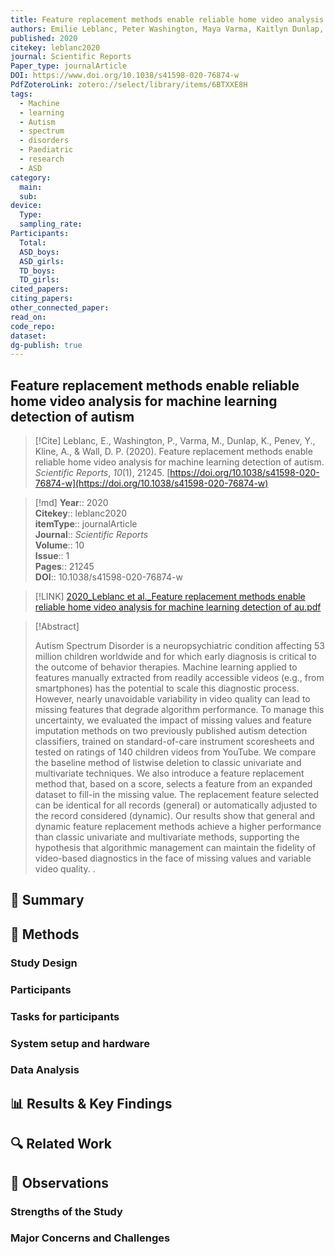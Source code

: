 ```yaml
---
title: Feature replacement methods enable reliable home video analysis for machine learning detection of autism
authors: Emilie Leblanc, Peter Washington, Maya Varma, Kaitlyn Dunlap, Yordan Penev, Aaron Kline, Dennis P. Wall
published: 2020
citekey: leblanc2020
journal: Scientific Reports
Paper_type: journalArticle
DOI: https://www.doi.org/10.1038/s41598-020-76874-w
PdfZoteroLink: zotero://select/library/items/6BTXXE8H
tags:
  - Machine
  - learning
  - Autism
  - spectrum
  - disorders
  - Paediatric
  - research
  - ASD
category:
  main: 
  sub: 
device:
  Type: 
  sampling_rate: 
Participants:
  Total: 
  ASD_boys: 
  ASD_girls: 
  TD_boys: 
  TD_girls: 
cited_papers: 
citing_papers: 
other_connected_paper: 
read_on: 
code_repo: 
dataset: 
dg-publish: true
---
```


## Feature replacement methods enable reliable home video analysis for machine learning detection of autism

> [!Cite]
> Leblanc, E., Washington, P., Varma, M., Dunlap, K., Penev, Y., Kline, A., & Wall, D. P. (2020). Feature replacement methods enable reliable home video analysis for machine learning detection of autism. _Scientific Reports_, _10_(1), 21245. [https://doi.org/10.1038/s41598-020-76874-w](https://doi.org/10.1038/s41598-020-76874-w)


>[!md]
> **Year**:: 2020   
> **Citekey**:: leblanc2020  
> **itemType**:: journalArticle  
> **Journal**:: *Scientific Reports*  
> **Volume**:: 10  
> **Issue**:: 1   
> **Pages**:: 21245  
> **DOI**:: 10.1038/s41598-020-76874-w    

> [!LINK] 
> [2020_Leblanc et al._Feature replacement methods enable reliable home video analysis for machine learning detection of au.pdf](zotero://select/library/items/6BTXXE8H)

> [!Abstract]
>
> Autism Spectrum Disorder is a neuropsychiatric condition affecting 53 million children worldwide and for which early diagnosis is critical to the outcome of behavior therapies. Machine learning applied to features manually extracted from readily accessible videos (e.g., from smartphones) has the potential to scale this diagnostic process. However, nearly unavoidable variability in video quality can lead to missing features that degrade algorithm performance. To manage this uncertainty, we evaluated the impact of missing values and feature imputation methods on two previously published autism detection classifiers, trained on standard-of-care instrument scoresheets and tested on ratings of 140 children videos from YouTube. We compare the baseline method of listwise deletion to classic univariate and multivariate techniques. We also introduce a feature replacement method that, based on a score, selects a feature from an expanded dataset to fill-in the missing value. The replacement feature selected can be identical for all records (general) or automatically adjusted to the record considered (dynamic). Our results show that general and dynamic feature replacement methods achieve a higher performance than classic univariate and multivariate methods, supporting the hypothesis that algorithmic management can maintain the fidelity of video-based diagnostics in the face of missing values and variable video quality.
>.
> 

## 📌 Summary


## 🔬 Methods 

### Study Design

### Participants

### Tasks for participants

### System setup and hardware

### Data Analysis

## 📊 Results & Key Findings 


## 🔍 Related Work 



## 📝 Observations

### Strengths of the Study

### Major Concerns and Challenges